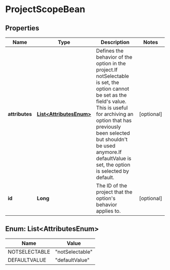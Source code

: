 # ProjectScopeBean

## Properties
Name | Type | Description | Notes
------------ | ------------- | ------------- | -------------
**attributes** | [**List&lt;AttributesEnum&gt;**](#List&lt;AttributesEnum&gt;) | Defines the behavior of the option in the project.If notSelectable is set, the option cannot be set as the field&#x27;s value. This is useful for archiving an option that has previously been selected but shouldn&#x27;t be used anymore.If defaultValue is set, the option is selected by default. |  [optional]
**id** | **Long** | The ID of the project that the option&#x27;s behavior applies to. |  [optional]

<a name="List<AttributesEnum>"></a>
## Enum: List&lt;AttributesEnum&gt;
Name | Value
---- | -----
NOTSELECTABLE | &quot;notSelectable&quot;
DEFAULTVALUE | &quot;defaultValue&quot;
